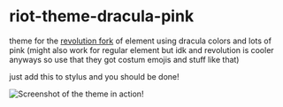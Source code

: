 # riot-theme-dracula-pink
theme for the [revolution fork](https://gitlab.eastcoast.hosting/ponies/riot-web) of element using dracula colors and lots of pink (might also work for regular element but idk and revolution is cooler anyways so use that they got costum emojis and stuff like that)

just add this to stylus and you should be done!

![Screenshot of the theme in action!](https://i.imgur.com/y85ob1Q.png "theme")
